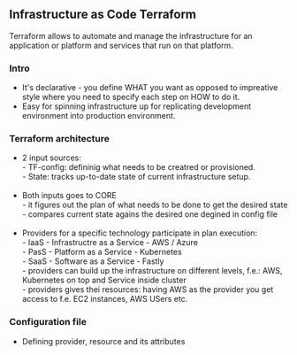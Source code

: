 <h2>Infrastructure as Code Terraform</h2>
<p>Terraform allows to automate and manage the infrastructure for an application or platform and services that run on that platform.</p>
<h3>Intro</h3>
<ul>
  <li>It's declarative - you define WHAT you want as opposed to impreative style where you need to specify each step on HOW to do it.</li>
  <li>Easy for spinning infrastructure up for replicating development environment into production environment.</li>
</ul>

<h3>Terraform architecture</h3>
<ul>
  <li>2 input sources:
    <br>
    - TF-config: defininig what needs to be creatred or provisioned. <br>
    - State: tracks up-to-date state of current infrastructure setup.
  </li>
  <br>
  <li>Both inputs goes to CORE
    <br>
    - it figures out the plan of what needs to be done to get the desired state
    - compares current state agains the desired one degined in config file
  </li>
  <br>
  <li>Providers for a specific technology participate in plan execution:
    <br>
    - IaaS  - Infrastructre as a Service   - AWS / Azure <br>
    - PasS  - Platform as a Service        - Kubernetes <br>
    - SaaS  - Software as a Service        - Fastly <br>
    - providers can build up the infrastructure on different levels, f.e.: AWS, Kubernetes on top and Service inside cluster <br>
    - providers gives thei resources: having AWS as the provider you get access to f.e. EC2 instances, AWS USers etc.
  </li>
</ul>

<h3>Configuration file</h3>
<ul>
  <li>Defining provider, resource and its attributes</li>
</ul>





